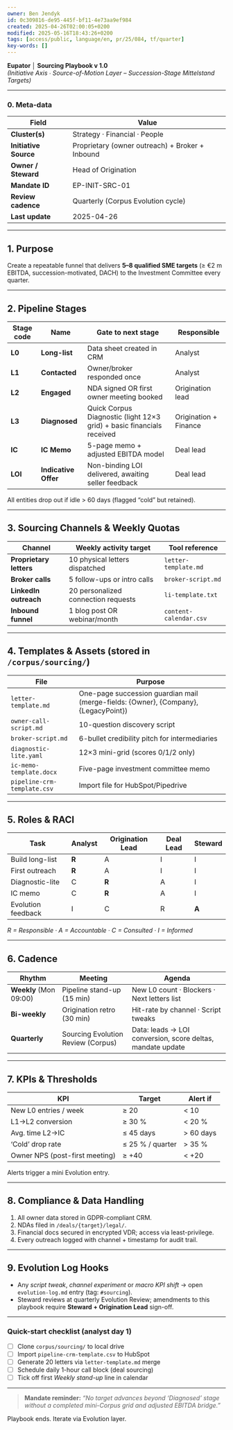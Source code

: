 ```yaml
---
owner: Ben Jendyk
id: 0c309816-de95-445f-bf11-4e73aa9ef984
created: 2025-04-26T02:00:05+0200
modified: 2025-05-16T18:43:26+0200
tags: [access/public, language/en, pr/25/084, tf/quarter]
key-words: []
---
```


**Eupator │ Sourcing Playbook v 1.0**  
*(Initiative Axis ∙ Source-of-Motion Layer – Succession-Stage Mittelstand Targets)*  

---

### 0. Meta-data  
| Field | Value |
|-------|-------|
| **Cluster(s)** | Strategy · Financial · People |
| **Initiative Source** | Proprietary (owner outreach) + Broker + Inbound |
| **Owner / Steward** | Head of Origination |
| **Mandate ID** | EP-INIT-SRC-01 |
| **Review cadence** | Quarterly (Corpus Evolution cycle) |
| **Last update** | 2025-04-26 |

---

## 1. Purpose  
Create a repeatable funnel that delivers **5–8 qualified SME targets** (≥ €2 m EBITDA, succession-motivated, DACH) to the Investment Committee every quarter.

---

## 2. Pipeline Stages  

| Stage code | Name | Gate to next stage | Responsible |
|------------|------|--------------------|-------------|
| **L0** | **Long-list** | Data sheet created in CRM | Analyst |
| **L1** | **Contacted** | Owner/broker responded once | Analyst |
| **L2** | **Engaged** | NDA signed OR first owner meeting booked | Origination lead |
| **L3** | **Diagnosed** | Quick Corpus Diagnostic (light 12×3 grid) + basic financials received | Origination + Finance |
| **IC** | **IC Memo** | 5-page memo + adjusted EBITDA model | Deal lead |
| **LOI** | **Indicative Offer** | Non-binding LOI delivered, awaiting seller feedback | Deal lead |

All entities drop out if idle > 60 days (flagged “cold” but retained).

---

## 3. Sourcing Channels & Weekly Quotas  

| Channel | Weekly activity target | Tool reference |
|---------|-----------------------|----------------|
| **Proprietary letters** | 10 physical letters dispatched | `letter-template.md` |
| **Broker calls** | 5 follow-ups or intro calls | `broker-script.md` |
| **LinkedIn outreach** | 20 personalized connection requests | `li-template.txt` |
| **Inbound funnel** | 1 blog post OR webinar/month | `content-calendar.csv` |

---

## 4. Templates & Assets (stored in `/corpus/sourcing/`)  

| File | Purpose |
|------|---------|
| `letter-template.md` | One-page succession guardian mail (merge-fields: {Owner}, {Company}, {LegacyPoint}) |
| `owner-call-script.md` | 10-question discovery script |
| `broker-script.md` | 6-bullet credibility pitch for intermediaries |
| `diagnostic-lite.yaml` | 12×3 mini-grid (scores 0/1/2 only) |
| `ic-memo-template.docx` | Five-page investment committee memo |
| `pipeline-crm-template.csv` | Import file for HubSpot/Pipedrive |

---

## 5. Roles & RACI  

| Task | Analyst | Origination Lead | Deal Lead | Steward |
|------|---------|------------------|-----------|---------|
| Build long-list | **R** | A | I | I |
| First outreach | **R** | A | I | I |
| Diagnostic-lite | C | **R** | A | I |
| IC memo | C | **R** | A | I |
| Evolution feedback | I | C | R | **A** |

*R = Responsible · A = Accountable · C = Consulted · I = Informed*

---

## 6. Cadence  

| Rhythm | Meeting | Agenda |
|--------|---------|--------|
| **Weekly** (Mon 09:00) | Pipeline stand-up (15 min) | New L0 count · Blockers · Next letters list |
| **Bi-weekly** | Origination retro (30 min) | Hit-rate by channel · Script tweaks |
| **Quarterly** | Sourcing Evolution Review (Corpus) | Data: leads → LOI conversion, score deltas, mandate update |

---

## 7. KPIs & Thresholds  

| KPI | Target | Alert if |
|-----|--------|---------|
| New L0 entries / week | ≥ 20 | < 10 |
| L1→L2 conversion | ≥ 30 % | < 20 % |
| Avg. time L2→IC | ≤ 45 days | > 60 days |
| ‘Cold’ drop rate | ≤ 25 % / quarter | > 35 % |
| Owner NPS (post-first meeting) | ≥ +40 | < +20 |

Alerts trigger a mini Evolution entry.

---

## 8. Compliance & Data Handling  

1. All owner data stored in GDPR-compliant CRM.  
2. NDAs filed in `/deals/{target}/legal/`.  
3. Financial docs secured in encrypted VDR; access via least-privilege.  
4. Every outreach logged with channel + timestamp for audit trail.

---

## 9. Evolution Log Hooks  

- Any *script tweak*, *channel experiment* or *macro KPI shift* → open `evolution-log.md` entry (tag: `#sourcing`).  
- Steward reviews at quarterly Evolution Review; amendments to this playbook require **Steward + Origination Lead** sign-off.

---

### Quick-start checklist (analyst day 1)

- [ ] Clone `corpus/sourcing/` to local drive  
- [ ] Import `pipeline-crm-template.csv` to HubSpot  
- [ ] Generate 20 letters via `letter-template.md` merge  
- [ ] Schedule daily 1-hour call block (deal sourcing)  
- [ ] Tick off first *Weekly stand-up* line in calendar

---

> **Mandate reminder:** *“No target advances beyond ‘Diagnosed’ stage without a completed mini-Corpus grid and adjusted EBITDA bridge.”*  

Playbook ends. Iterate via Evolution layer.
